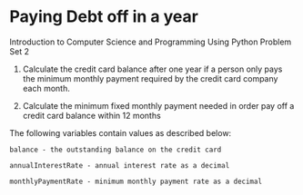 # Paying Debt off in a year #

Introduction to Computer Science and Programming Using Python Problem Set 2

1) Calculate the credit card balance after one year if a person only pays the minimum monthly payment required by the credit card company each month.

2) Calculate the minimum fixed monthly payment needed in order pay off a credit card balance within 12 months

The following variables contain values as described below:

    balance - the outstanding balance on the credit card

    annualInterestRate - annual interest rate as a decimal

    monthlyPaymentRate - minimum monthly payment rate as a decimal
